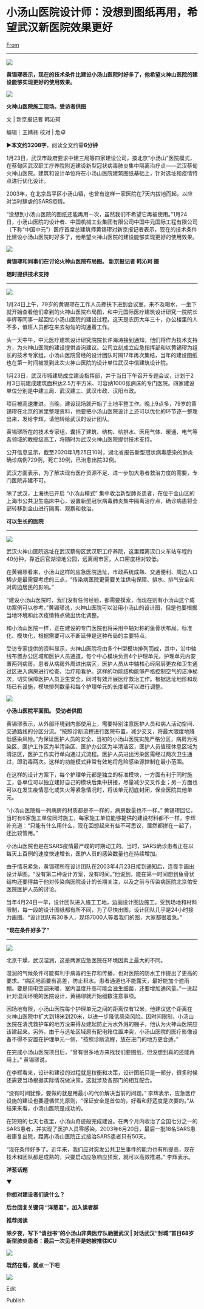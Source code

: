 # 小汤山医院设计师：没想到图纸再用，希望武汉新医院效果更好

[From](https://mp.weixin.qq.com/s/1n-xp71p0D8odkuZhIvfTg)  

* * *

**![](https://res.cloudinary.com/dqvsulqdb/image/upload/v1580995517/qc5zmalw1sqydrgejzek.gif)**

**黄锡璆表示，现在的技术条件比建设小汤山医院时好多了，他希望火神山医院的建设能够实现更好的使用效果。**

![](https://res.cloudinary.com/dqvsulqdb/image/upload/v1580995518/itnn6xbaknrd1a08un5g.jpg)

**火神山医院施工现场。受访者供图**

文 | 新京报记者 韩沁珂

编辑｜王婧祎 校对 | 危卓

**►**本文约**3208字**，阅读全文约需**6分钟**

1月23日，武汉市政府要求中建三局等四家建设公司，按北京“小汤山”医院模式，在蔡甸区武汉职工疗养院附近建设新型冠状病毒肺炎集中隔离治疗点——武汉蔡甸火神山医院。建筑和设计单位将在小汤山医院建筑图纸基础上，针对选址和疫情特点进行优化设计。

2003年，在北京昌平区小汤山镇，也曾有这样一家医院在7天内拔地而起，以应对当时肆虐的SARS疫情。

“没想到小汤山医院的图纸还能再用一次，虽然我们不希望它再被使用。”1月24日，小汤山医院的设计者、中国机械工业集团有限公司中国中元国际工程有限公司（下称“中国中元”）医疗首席总建筑师黄锡璆对新京报记者表示，现在的技术条件比建设小汤山医院时好多了，他希望火神山医院的建设能够实现更好的使用效果。

![](https://res.cloudinary.com/dqvsulqdb/image/upload/v1580995519/dviawvw1tatvzyji9ipp.jpg)

**黄锡璆和同事们在讨论火神山医院布局图。 新京报记者 韩沁珂 摄**

**随时提供技术支持**

* * *

**![](https://res.cloudinary.com/dqvsulqdb/image/upload/v1580995520/io48b9qrlvixuvzzerhi.gif)**

1月24日上午，79岁的黄锡璆在工作人员搀扶下进到会议室，来不及喝水，一坐下就开始查看他们拿到的火神山医院布局图，和中元国际医疗建筑设计研究一院院长李辉等同事一起回忆小汤山医院的建设过程。这天是农历大年三十，办公楼里的人不多，值班人员都在来去匆匆的沟通着工作。

头一天中午，中元医疗建筑设计研究院院长许海涛接到通知，他们将作为技术支持方，为火神山医院的建设提供咨询建议。公司立刻成立应急指挥部和以黄锡璆为组长的技术专家组，小汤山医院曾经的设计团队时隔17年再次集结，当年的建设图纸也在第一时间被发到此次火神山医院的设计单位武汉中信建筑设计院。

1月23日，武汉市城建局成立建设指挥部，并于当日下午召开专题会议，计划于2月3日前建成建筑面积达2.5万平方米、可容纳1000张病床的专门医院。四家建设单位分别是中建三局、武汉建工、武汉市政、汉阳市政。

项目被高速推进。当晚，建设现场就开始了土地平整工作。晚上9点多，79岁的黄锡璆在北京的家里整理资料，他要把小汤山医院设计上还可以优化的环节逐一整理出来，发给李辉，请他转给武汉的设计团队。

黄锡璆所在的技术专家组，囊括了建筑、结构、给排水、医用气体、暖通、电气等各领域的教授级高工，将随时为武汉火神山医院提供技术支持。

公开信息显示，截至2020年1月25日10时，湖北省报告新型冠状病毒感染的肺炎确诊病例729例，死亡39例，已治愈出院32例。

武汉方面表示，为了解决现有医疗资源不足、进一步加大患者救治力度的需要，专门医院非建不可。

除了武汉，上海也已开启 “小汤山模式” 集中收治新型肺炎患者，在位于金山区的上海市公共卫生临床中心，设置新型冠状病毒肺炎集中隔离治疗点，确诊病患将全部转移到金山进行隔离、观察和救治。

**可以生长的医院**

* * *

**![](https://res.cloudinary.com/dqvsulqdb/image/upload/v1580995521/o74czawtwjfzszer98ot.gif)**

武汉火神山医院选址在武汉蔡甸区武汉职工疗养院，这里距离汉口火车站车程约40分钟，靠近后官湖湿地公园，远离闹市区，人口密度相对较低。

在黄锡璆看来，小汤山这样的应急医院选址，市政系统成熟、交通便利、周边人口稀少是最需要考虑的三点，“传染病医院更需要关注供电保障、排水、排气安全和对周边居民的影响。”

“建设小汤山医院时，我们没有任何经验，都需要摸索，而现在则有小汤山这个成功案例可以参考。”黄锡璆说，火神山医院可以沿用小汤山的设计图，但是也要根据当地环境和此次疫情特点做出优化调整。

和小汤山医院一样，正在建设的专门医院也将采用中轴对称的鱼骨状布局。标准化、模块化，根据需要可以不断延伸是这种布局的主要特点。

受访专家提供的资料显示，火神山医院将由多个H型模块排列而成，其中，沿中轴线布置办公区域和医护人员通道，每个中心模块负责4个护理单元，护理单元内安置两列病房。患者从病房外周进出病区，医护人员从中轴核心经层层更衣和卫生通过区进入病房进行检查、治疗和看护。这样的功能结构能够严格控制空气的洁净梯次，切实保障医护人员卫生安全，同时有效开展医疗救治工作。根据选址地形和现场已有设施，模块排列数量和每个护理单元的长度都可以进行调整。

![](https://res.cloudinary.com/dqvsulqdb/image/upload/v1580995522/vv7mbo7vzaudzbyhzqou.jpg)

**小汤山医院平面图。 受访者供图**

黄锡璆表示，从外部环境到内部使用上，需要特别注意医护人员和病人活动空间、交通路线的分区分流。“按照诊断流程进行医院布置，减少交叉，将最大限度地降低感染风险。”为保证医护人员的安全，当初的小汤山医院实施严格分区，病房为污染区、医护工作区为半污染区、医护办公区为半清洁区，医护人员值班休息区域为清洁区，医护工作实行单向通过式流程。医护人员进出污染区需经过两次卫生通过，即消毒两次。这样的功能模式非常有效地将危险感染源控制在最小范围。

在这样的设计方案下，每个护理单元都是独立的标准模块，一方面有利于同时施工，各单位可以独立建好自己的模块后集中拼接，尽量减少交叉作业；另一方面也可以在发生疫情恶化或失火等紧急情况时，将该单元彻底封闭，保全医院其他单元。

“小汤山医院每一列病房的材质都是不一样的，病房数量也不一样。” 黄锡璆回忆，当时有6家施工单位同时施工，每家施工单位能够提供的建设材料都不一样，李辉补充道：“只能有什么用什么，现在回想起来有些不可思议，居然都拼在一起了，还比较管用。”

小汤山医院也是在SARS疫情最严峻的时期动工的。当时，SARS确诊患者正在以每天上百例的速度快速增长，医护人员的感染数量也在持续增加。

由于情况紧急，黄锡璆所在设计团队在2003年4月23日接到通知后，连夜手画出设计草图。“没有第二种设计方案，没有时间。”他说到，能在第一时间想到鱼骨状结构还要得益于他对传染病医院设计的长期关注，以及之前与传染病医院北京佑安医院医护人员的讨论。

当年4月24日一早，设计团队进入施工工地，边画设计图边施工。受到场地和材料限制，每一段的设计图纸都有所不同，为了尽快出图，设计团队几乎是24小时接力画图。“设计团队有30多人，现场7000人等着我们的图，大家都很着急。”

**“现在条件好多了”**

* * *

**![](https://res.cloudinary.com/dqvsulqdb/image/upload/v1580995523/tl6ndh98xycrs6ljpo1n.gif)**

北京干燥，武汉湿润，这是两家应急医院在环境因素上最大的不同。

湿润的气候条件可能有利于病毒的生存和传播，也对医院的防水工作提出了更高的要求。“病区地面要有高差，防止积水。患者通道也不能露天，最好能加个遮雨棚。要是用电空调采暖，室内温度升高可能会滋生细菌，还要增加通风量。”一说起针对湿润环境的医院设计，黄锡璆就开始细数注意事项。

因场地有限，小汤山医院每个护理单元之间的距离仅有12米，他建议这个距离在火神山医院中扩大到18米到20米，以进一步降低感染风险。因时间限制，小汤山医院在清洗救护车的地方没来得及建起防止污水外溅的棚子，他认为火神山医院应该建起来。另外，由于与选址区域原有配电箱位置冲突，小汤山医院的医疗影像设备不得不安置在护理单元一侧，“按照诊断流程，放在进门的地方更合适。”

在完成小汤山医院项目后，“曾有很多地方来找我们要图纸，但没想到真的还能再用上。” 黄锡璆说。

在李辉看来，设计和建设的过程就是权衡和决策，设计图纸只是一部分，很多时候还需要当场根据实际情况做决策，这就涉及各部门的相互配合。

“没有时间犹豫，要做的就是用最小的代价解决当前的问题。” 李辉表示，应急医疗设施的建设也要遵循优先原则，“保证安全是首位的，好看和舒适度是次要的。”从结果来看，小汤山医院是成功的。

在短短的七天七夜里，小汤山奇迹般完成建设。在两个月内收治了全国七分之一的SARS患者，并实现了医护人员零感染。2003年6月20日，最后一批18名SARS患者康复出院，距离小汤山医院正式接治SARS患者只有50天。

“现在条件好多了。近年来，我们应对突发公共卫生事件的能力也有所提高，现在技术和团队都是成熟的，只要启动应急响应预案，就可以高效推进。” 李辉表示。

**洋葱话题**

**▼**  

**你想对建设者们说什么？**

**后台回复关键词 **“洋葱君”**，加入读者群**

**推荐阅读**

**除夕夜，写下“请战书”的小汤山非典医疗队驰援武汉 | 对话武汉“封城”首日68岁新型肺炎患者：最后一次见老伴是她被推往ICU**  

![](https://res.cloudinary.com/dqvsulqdb/image/upload/v1580995524/behmmsoyyd9cqrgxm7qu.jpg)

**既然在看，就点一下吧**

**![](https://res.cloudinary.com/dqvsulqdb/image/upload/v1580995525/jfvw7kpxtfld0n8igtri.jpg)**

Edit

Publish
